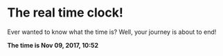 # The real time clock!

Ever wanted to know what the time is? Well, your journey is about to end!

**The time is Nov 09, 2017, 10:52**
